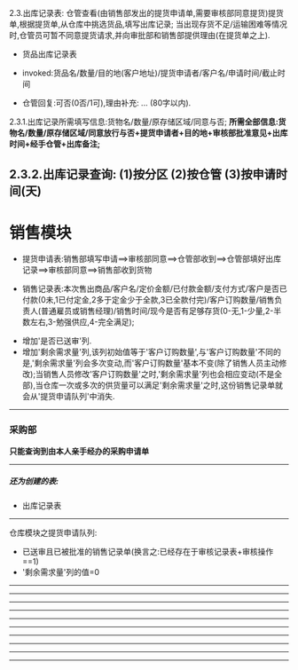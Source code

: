 2.3.出库记录表:
仓管查看(由销售部发出的提货申请单,需要审核部同意提货)提货单,根据提货单,从仓库中挑选货品,填写出库记录;
    当出现存货不足/运输困难等情况时,仓管员可暂不同意提货请求,并向审批部和销售部提供理由(在提货单之上).


- 货品出库记录表

- invoked:货品名/数量/目的地(客户地址)/提货申请者/客户名/申请时间/截止时间

- 仓管回复:可否(0否/1可),理由补充: ...  (80字以内).


                         
2.3.1.出库记录所需填写信息:货物名/数量/原存储区域/同意与否;
**所需全部信息:货物名/数量/原存储区域/同意放行与否+提货申请者+目的地+审核部批准意见+出库时间+经手仓管+出库备注;**

2.3.2.出库记录查询:
(1)按分区
(2)按仓管
(3)按申请时间(天)
-------------------------------------------------------------------

销售模块
=======

- 提货申请表:销售部填写申请==>审核部同意==>仓管部收到==>仓管部填好出库记录==>审核部同意==>销售部收到货物

- 销售记录表:本次售出商品/客户名/定价金额/已付款金额/支付方式/客户是否已付款(0未,1已付定金,2多于定金少于全款,3已全款付完)/客户订购数量/销售负责人(普通雇员或销售经理)/销售时间/现今是否有足够存货(0-无,1-少量,2-半数左右,3-勉强供应,4-完全满足);

* 增加'是否已送审'列.
* 增加'剩余需求量'列,该列初始值等于'客户订购数量',与'客户订购数量'不同的是,'剩余需求量'列会多次变动,而'客户订购数量'基本不变(除了销售人员主动修改);当销售人员修改'客户订购数量'之时,'剩余需求量'列也会相应变动(不是全部),当仓库一次或多次的供货量可以满足'剩余需求量'之时,这份销售记录单就会从'提货申请队列'中消失.

-------------------------------------------------------------------

### 采购部

**只能查询到由本人亲手经办的采购申请单**

-------------------------------------------------------------------

##### 还为创建的表:
* 出库记录表

-------------------------------------------------------------------

仓库模块之提货申请队列:
* 已送审且已被批准的销售记录单(换言之:已经存在于审核记录表+审核操作==1)
* '剩余需求量'列的值=0

-------------------------------------------------------------------


-------------------------------------------------------------------


-------------------------------------------------------------------


-------------------------------------------------------------------

-------------------------------------------------------------------


-------------------------------------------------------------------


-------------------------------------------------------------------


-------------------------------------------------------------------


-------------------------------------------------------------------


-------------------------------------------------------------------